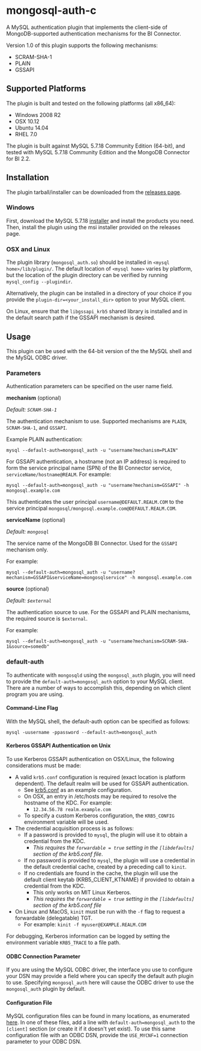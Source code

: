 # mongosql-auth-c
A MySQL authentication plugin that implements the client-side of MongoDB-supported authentication mechanisms for the BI Connector.

Version 1.0 of this plugin supports the following mechanisms:

- SCRAM-SHA-1
- PLAIN
- GSSAPI

## Supported Platforms

The plugin is built and tested on the following platforms (all x86\_64):

- Windows 2008 R2
- OSX 10.12
- Ubuntu 14.04
- RHEL 7.0

The plugin is built against MySQL 5.7.18 Community Edition (64-bit),
and tested with MySQL 5.7.18 Community Edition and the MongoDB Connector for BI 2.2.

## Installation

The plugin tarball/installer can be downloaded from the [releases page](https://github.com/mongodb/mongosql-auth-c/releases).

### Windows

First, download the MySQL 5.7.18 [installer](https://dev.mysql.com/downloads/file/?id=470091) and install the products you need.
Then, install the plugin using the msi installer provided on the releases page.

### OSX and Linux

The plugin library (`mongosql_auth.so`) should be installed in `<mysql home>/lib/plugin/`.
The default location of `<mysql home>` varies by platform, but the location of the plugin directory can be verified by running `mysql_config --plugindir`.

Alternatively, the plugin can be installed in a directory of your choice if you provide the `plugin-dir=<your_install_dir>` option to your MySQL client.

On Linux, ensure that the `libgssapi_krb5` shared library is installed and in the default search path if the GSSAPI mechanism is desired.

## Usage

This plugin can be used with the 64-bit version of the the MySQL shell and the MySQL ODBC driver.

### Parameters

Authentication parameters can be specified on the user name field.

**mechanism** (optional)

*Default: `SCRAM-SHA-1`*

The authentication mechanism to use. Supported mechanisms are `PLAIN`, `SCRAM-SHA-1`, and `GSSAPI`.

Example PLAIN authentication:
```
mysql --default-auth=mongosql_auth -u "username?mechanism=PLAIN"
```

For GSSAPI authentication, a hostname (not an IP address) is required to form the service principal name (SPN) of the BI Connector service, `serviceName/hostname@REALM`. For example:

```
mysql --default-auth=mongosql_auth -u "username?mechanism=GSSAPI" -h mongosql.example.com
```

This authenticates the user principal `username@DEFAULT.REALM.COM` to the service principal `mongosql/mongosql.example.com@DEFAULT.REALM.COM`.

**serviceName** (optional)

*Default: `mongosql`*

The service name of the MongoDB BI Connector. Used for the `GSSAPI` mechanism only.

For example:

```
mysql --default-auth=mongosql_auth -u "username?mechanism=GSSAPI&serviceName=mongosqlservice" -h mongosql.example.com
```

**source** (optional)

*Default: `$external`*

The authentication source to use.  For the GSSAPI and PLAIN mechanisms, the required source is `$external`.

For example:

```
mysql --default-auth=mongosql_auth -u "username?mechanism=SCRAM-SHA-1&source=somedb"
```

### default-auth

To authenticate with `mongosqld` using the `mongosql_auth` plugin, you will need to provide the `default-auth=mongosql_auth` option to your MySQL client.
There are a number of ways to accomplish this, depending on which client program you are using.

#### Command-Line Flag

With the MySQL shell, the default-auth option can be specified as follows:

```
mysql -uusername -ppassword --default-auth=mongosql_auth
```

#### Kerberos GSSAPI Authentication on Unix

To use Kerberos GSSAPI authentication on OSX/Linux, the following considerations must be made:

- A valid `krb5.conf` configuration is required (exact location is platform dependent). The default realm will be used for GSSAPI authentication.
  - See [krb5.conf](test/resources/gssapi/krb5.conf) as an example configuration.
  - On OSX, an entry in /etc/hosts may be required to resolve the hostname of the KDC. For example:
    - `12.34.56.78 realm.example.com`
  - To specify a custom Kerberos configuration, the `KRB5_CONFIG` environment variable will be used.
- The credential acquisition process is as follows:
  - If a password is provided to `mysql`, the plugin will use it to obtain a credential from the KDC.
    - *This requires the `forwardable = true` setting in the `[libdefaults]` section of the krb5.conf file*.
  - If no password is provided to `mysql`, the plugin will use a credential in the default credential cache, created by a preceding call to `kinit`.
  - If no credentials are found in the cache, the plugin will use the default client keytab (KRB5_CLIENT_KTNAME) if provided to obtain a credential from the KDC.
    - This only works on MIT Linux Kerberos.
    - *This requires the `forwardable = true` setting in the `[libdefaults]` section of the krb5.conf file*
- On Linux and MacOS, `kinit` must be run with the `-f` flag to request a forwardable (delegatable) TGT.
  - For example: `kinit -f myuser@EXAMPLE.REALM.COM`

For debugging, Kerberos information can be logged by setting the environment variable `KRB5_TRACE` to a file path.

#### ODBC Connection Parameter

If you are using the MySQL ODBC driver, the interface you use to configure your DSN may provide a field where you can specify the default auth plugin to use.
Specifying `mongosql_auth` here will cause the ODBC driver to use the `mongosql_auth` plugin by default.

#### Configuration File

MySQL configuration files can be found in many locations, as enumerated [here](https://dev.mysql.com/doc/refman/5.7/en/option-files.html).
In one of these files, add a line with `default-auth=mongosql_auth` to the `[client]` section (or create it if it doesn't yet exist).
To use this same configuration file with an ODBC DSN, provide the `USE_MYCNF=1` connection parameter to your ODBC DSN.
